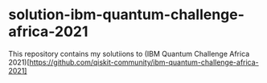# solution-ibm-quantum-challenge-africa-2021
This repository contains my solutiions to (IBM Quantum Challenge Africa 2021)[https://github.com/qiskit-community/ibm-quantum-challenge-africa-2021]
